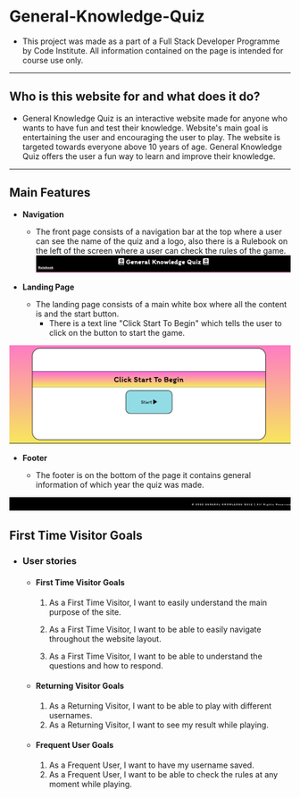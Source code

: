 # General-Knowledge-Quiz
- This project was made as a part of a Full Stack Developer Programme by Code Institute. All information contained on the page is intended for course use only.
-----
## Who is this website for and what does it do? 

- General Knowledge Quiz is an interactive website made for anyone who wants to have fun and test their knowledge. 
Website's main goal is entertaining the user and encouraging the user to play. The website is targeted towards everyone above 10 years of age. General Knowledge Quiz offers the user a fun way to learn and improve their knowledge.
-----
## Main Features
- __Navigation__

  - The front page consists of a navigation bar at the top where a user can see the name of the quiz and a logo, also there is a Rulebook on the left of the screen where a user can check the rules of the game.
  ![App Screenshot](wireframes/images/title-quiz.png)

- __Landing Page__

  - The landing page consists of a main white box where all the content is and the start button.
    - There is a text line "Click Start To Begin" which tells the user to click on the button to start the game.

![App Screenshot](wireframes/images/front-page.png)

- __Footer__

  - The footer is on the bottom of the page it contains general information of which year the quiz was made.
    
![App Screenshot](wireframes/images/footer-quiz.png)

 ## First Time Visitor Goals
-   ### User stories

    -   #### First Time Visitor Goals

        1. As a First Time Visitor, I want to easily understand the main 
        purpose of the site.

        2. As a First Time Visitor, I want to be able to easily navigate throughout the website layout.

        3. As a First Time Visitor, I want to be able to understand the questions and how to respond. 

    -   #### Returning Visitor Goals

        1. As a Returning Visitor, I want to be able to play with different usernames.
        2. As a Returning Visitor, I want to see my result while playing.
        

    -   #### Frequent User Goals
        1. As a Frequent User, I want to have my username saved.
        2. As a Frequent User, I want to be able to check the rules at any moment while playing. 